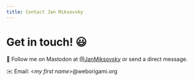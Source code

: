 ```yaml
---
title: Contact Jan Miksovsky
---
```


# Get in touch! 😃

🐘 Follow me on Mastodon at [@JanMiksovsky](https://fosstodon.org/@JanMiksovsky) or send a direct message.

✉️ Email: &lt;_my first name_>@weborigami.org<br>
